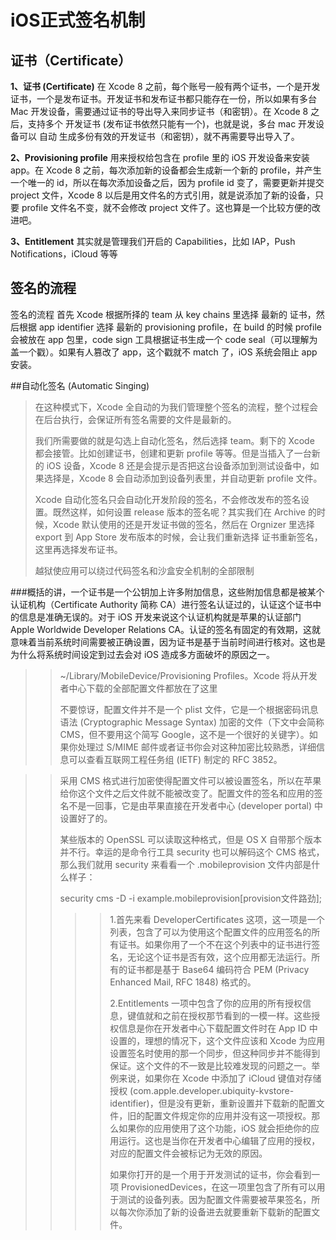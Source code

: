 # iOS正式签名机制

## 证书（Certificate）
**1、证书 (Certificate)** 
在 Xcode 8 之前，每个账号一般有两个证书，一个是开发证书，一个是发布证书。开发证书和发布证书都只能存在一份，所以如果有多台 Mac 开发设备，需要通过证书的导出导入来同步证书（和密钥）。在 Xcode 8 之后，支持多个 开发证书 (发布证书依然只能有一个)，也就是说，多台 mac 开发设备可以 自动 生成多份有效的开发证书（和密钥），就不再需要导出导入了。

**2、Provisioning profile**
用来授权给包含在 profile 里的 iOS 开发设备来安装 app。在 Xcode 8 之前，每次添加新的设备都会生成新一个新的 profile，并产生一个唯一的 id，所以在每次添加设备之后，因为 profile id 变了，需要更新并提交 project 文件，Xcode 8 以后是用文件名的方式引用，就是说添加了新的设备，只要 profile 文件名不变，就不会修改 project 文件了。这也算是一个比较方便的改进吧。

**3、Entitlement**
其实就是管理我们开启的 Capabilities，比如 IAP，Push Notifications，iCloud 等等

## 签名的流程
签名的流程 首先 Xcode 根据所择的 team 从 key chains 里选择 最新的 证书，然后根据 app identifier 选择 最新的 provisioning profile，在 build 的时候 profile 会被放在 app 包里，code sign 工具根据证书生成一个 code seal（可以理解为盖一个戳）。如果有人篡改了 app，这个戳就不 match 了，iOS 系统会阻止 app 安装。


##自动化签名 (Automatic Singing)
> 在这种模式下，Xcode 全自动的为我们管理整个签名的流程，整个过程会在后台执行，会保证所有签名需要的文件是最新的。
> 
> 
> 我们所需要做的就是勾选上自动化签名，然后选择 team。剩下的 Xcode 都会接管。比如创建证书，创建和更新 profile 等等。但是当插入了一台新的 iOS 设备，Xcode 8 还是会提示是否把这台设备添加到测试设备中，如果选择是，Xcode 8 会自动添加到设备列表里，并自动更新 profile 文件。
> 
> 
> Xcode 自动化签名只会自动化开发阶段的签名，不会修改发布的签名设置。既然这样，如何设置 release 版本的签名呢？其实我们在 Archive 的时候，Xcode 默认使用的还是开发证书做的签名，然后在 Orgnizer 里选择 export 到 App Store 发布版本的时候，会让我们重新选择 证书重新签名，这里再选择发布证书。
> 
> 
> 越狱使应用可以绕过代码签名和沙盒安全机制的全部限制
> 
> 
> 
> 
> 



###概括的讲，一个证书是一个公钥加上许多附加信息，这些附加信息都是被某个认证机构（Certificate Authority 简称 CA）进行签名认证过的，认证这个证书中的信息是准确无误的。对于 iOS 开发来说这个认证机构就是苹果的认证部门 Apple Worldwide Developer Relations CA。认证的签名有固定的有效期，这就意味着当前系统时间需要被正确设置，因为证书是基于当前时间进行核对。这也是为什么将系统时间设定到过去会对 iOS 造成多方面破坏的原因之一。

>>~/Library/MobileDevice/Provisioning Profiles。Xcode 将从开发者中心下载的全部配置文件都放在了这里
>>
>>不要惊讶，配置文件并不是一个 plist 文件，它是一个根据密码讯息语法 (Cryptographic Message Syntax) 加密的文件（下文中会简称 CMS，但不要用这个简写 Google，这不是一个很好的关键字）。如果你处理过 S/MIME 邮件或者证书你会对这种加密比较熟悉，详细信息可以查看互联网工程任务组 (IETF) 制定的 RFC 3852。

>>采用 CMS 格式进行加密使得配置文件可以被设置签名，所以在苹果给你这个文件之后文件就不能被改变了。配置文件的签名和应用的签名不是一回事，它是由苹果直接在开发者中心 (developer portal) 中设置好了的。
>>
>>某些版本的 OpenSSL 可以读取这种格式，但是 OS X 自带那个版本并不行。幸运的是命令行工具 security 也可以解码这个 CMS 格式，那么我们就用 security 来看看一个 .mobileprovision 文件内部是什么样子：
>>
>>security cms -D -i example.mobileprovision[provision文件路劲];
>>
>>>>1.首先来看 DeveloperCertificates 这项，这一项是一个列表，包含了可以为使用这个配置文件的应用签名的所有证书。如果你用了一个不在这个列表中的证书进行签名，无论这个证书是否有效，这个应用都无法运行。所有的证书都是基于 Base64 编码符合 PEM (Privacy Enhanced Mail, RFC 1848) 格式的。
>>>>
>>>>2.Entitlements 一项中包含了你的应用的所有授权信息，键值就和之前在授权那节看到的一模一样。这些授权信息是你在开发者中心下载配置文件时在 App ID 中设置的，理想的情况下，这个文件应该和 Xcode 为应用设置签名时使用的那一个同步，但这种同步并不能得到保证。这个文件的不一致是比较难发现的问题之一。举例来说，如果你在 Xcode 中添加了 iCloud 键值对存储授权 (com.apple.developer.ubiquity-kvstore-identifier)，但是没有更新，重新设置并下载新的配置文件，旧的配置文件规定你的应用并没有这一项授权。那么如果你的应用使用了这个功能，iOS 就会拒绝你的应用运行。这也是当你在开发者中心编辑了应用的授权，对应的配置文件会被标记为无效的原因。
>>>>
>>>>如果你打开的是一个用于开发测试的证书，你会看到一项 ProvisionedDevices，在这一项里包含了所有可以用于测试的设备列表。因为配置文件需要被苹果签名，所以每次你添加了新的设备进去就要重新下载新的配置文件。


